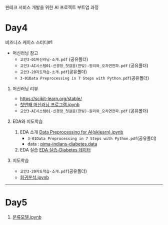 핀테크 서비스 개발을 위한 AI 프로젝트 부트업 과정

# Day4

비즈니스 케이스 스터디#1

- 머신러닝 참고
   - `교안3-01머신러닝-소개.pdf` (공유폴더)
   - `교안3-AI시스템01-신경망_첫걸음(한빛)-원리와_오차연전파.pdf` (공유폴더)
   - `교안3-20지도학습-소개.pdf`(공유폴더)
   - `3-01Data Preprocessing in 7 Steps with Python.pdf`(공유폴더)

1. 머신러닝 리뷰
   - https://scikit-learn.org/stable/
   - [첫번째 머신러닝 프로그램.ipynb](notebooks/3-01첫번째머신러닝1.ipynb)
   - `교안3-AI시스템01-신경망_첫걸음(한빛)-원리와_오차연전파.pdf` (공유폴더)

2. EDA와 지도학습
   1. EDA 소개 [Data Preprocessing for AI(sklearn).ipynb](notebooks/3-02Data%20Preprocessing%20for%20AI(sklearn).ipynb)
      - `3-01Data Preprocessing in 7 Steps with Python.pdf`(공유폴더)
      - data : [pima-indians-diabetes.data](data/pima-indians-diabetes.data)
   2. EDA 실습 [EDA 실습-Diabetes 데이터](notebooks/3-02Diabetes1-EDA.ipynb)

3. 지도학습
   - `교안3-20지도학습-소개.pdf`(공유폴더)
   - [회귀분석.ipynb](notebooks/3-05-회귀분석.ipynb)


---

# Day5

1. [분류모델.ipynb](notebooks/3-06-분류모델.ipynb)
